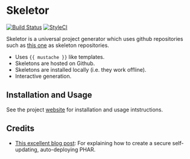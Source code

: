 # Skeletor

[![Build Status](https://travis-ci.org/dantleech/skeletor.svg?branch=master)](https://travis-ci.org/dantleech/skeletor)
[![StyleCI](https://styleci.io/repos/53805100/shield)](https://styleci.io/repos/53805100)

Skeletor is a universal project generator which uses github repositories such
as [this one](https://github.com/dantleech/phplin.skel) as skeleton
repositories.

- Uses ``{{ mustache }}`` like templates.
- Skeletons are hosted on Github.
- Skeletons are installed locally (i.e. they work offline).
- Interactive generation.

## Installation and Usage

See the project [website](http://dantleech.github.io/skeletor) for
installation and usage intstructions.

## Credits

- [This excellent blog post](https://mwop.net/blog/2015-12-14-secure-phar-automation.html): For explaining how to create a secure self-updating, auto-deploying PHAR.
